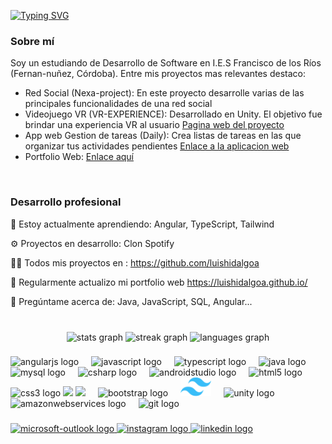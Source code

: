 
<a href="https://git.io/typing-svg"><img src="https://readme-typing-svg.demolab.com?font=Fira+Code&pause=1000&color=F7F7F7&random=false&width=435&lines=Hi+%F0%9F%91%8B!+My+name+is+Luis;+I%C2%B4m+a+Junior+%7BSoftware+Developer%7D+%E2%9A%99%EF%B8%8F" alt="Typing SVG" /></a>
###
<h3>Sobre mí</h3>
<p align="left">Soy un estudiando de Desarrollo de Software en I.E.S Francisco de los Ríos (Fernan-nuñez, Córdoba).
Entre mis proyectos mas relevantes destaco:</p>
<ul>
  <li>Red Social (Nexa-project): En este proyecto desarrolle varias de las principales funcionalidades de una red social</li>
  <li>Videojuego VR (VR-EXPERIENCE): Desarrollado en Unity. El objetivo fue brindar una experiencia VR al usuario <a href="https://pmd-vr-experience.web.app/index.html">Pagina web del proyecto</a></li>
  <li>App web Gestion de tareas (Daily): Crea listas de tareas en las que organizar tus actividades pendientes <a href="https://withardoriginal1.github.io/Templates/index.html">Enlace a la aplicacion web</a></li>
  <li>Portfolio Web: <a href="https://luishidalgoa.github.io/">Enlace aquí</a></li>
</ul>

<br>
<h3>Desarrollo profesional</h3>
🌱 Estoy actualmente aprendiendo: Angular, TypeScript, Tailwind

⚙️ Proyectos en desarrollo: Clon Spotify

👨‍💻 Todos mis proyectos en : https://github.com/luishidalgoa

📝 Regularmente actualizo mi portfolio web https://luishidalgoa.github.io/

💬 Pregúntame acerca de: Java, JavaScript, SQL, Angular...
<br>
<br>

###

<div align="center">
  <img src="https://github-readme-stats.vercel.app/api?username=luishidalgoa&hide_title=false&hide_rank=false&show_icons=true&include_all_commits=true&count_private=true&disable_animations=false&theme=dracula&locale=en&hide_border=false" height="150" alt="stats graph"  />
  <img src="https://streak-stats.demolab.com?user=luishidalgoa&locale=en&mode=daily&theme=dracula&hide_border=false&border_radius=5" height="150" alt="streak graph"  />
  <img src="https://github-readme-stats.vercel.app/api/top-langs?username=luishidalgoa&locale=en&hide_title=false&layout=compact&card_width=320&langs_count=5&theme=dracula&hide_border=false" height="150" alt="languages graph"  />
</div>

###

<div align="left">
  <img src="https://cdn.jsdelivr.net/gh/devicons/devicon/icons/angularjs/angularjs-original.svg" height="30" alt="angularjs logo"  />
  <img width="12" />
  <img src="https://cdn.jsdelivr.net/gh/devicons/devicon/icons/javascript/javascript-original.svg" height="30" alt="javascript logo"  />
  <img width="12" />
  <img src="https://cdn.jsdelivr.net/gh/devicons/devicon/icons/typescript/typescript-original.svg" height="30" alt="typescript logo"  />
  <img width="12" />
  <img src="https://cdn.jsdelivr.net/gh/devicons/devicon/icons/java/java-original.svg" height="30" alt="java logo"  />
  <img width="12" />
  <img src="https://cdn.jsdelivr.net/gh/devicons/devicon/icons/mysql/mysql-original.svg" height="30" alt="mysql logo"  />
  <img width="12" />
  <img src="https://cdn.jsdelivr.net/gh/devicons/devicon/icons/csharp/csharp-original.svg" height="30" alt="csharp logo"  />
  <img width="12" />
  <img src="https://cdn.jsdelivr.net/gh/devicons/devicon/icons/androidstudio/androidstudio-original.svg" height="30" alt="androidstudio logo"  />
  <img width="12" />
  <img src="https://cdn.jsdelivr.net/gh/devicons/devicon/icons/html5/html5-original.svg" height="30" alt="html5 logo"  />
  <img width="12" />
  <img src="https://cdn.jsdelivr.net/gh/devicons/devicon/icons/css3/css3-original.svg" height="30" alt="css3 logo"  />
  <img height="30" src="https://cdn.jsdelivr.net/gh/devicons/devicon/icons/electron/electron-original.svg" />
  <img height="30" src="https://cdn.jsdelivr.net/gh/devicons/devicon/icons/ionic/ionic-original.svg" />
  <img width="12" />
  <img src="https://cdn.jsdelivr.net/gh/devicons/devicon/icons/bootstrap/bootstrap-original.svg" height="30" alt="bootstrap logo"  />
  <img width="12" />
  <img src="https://github.com/luishidalgoa/luishidalgoa/blob/main/Tailwind.svg" height="30" alt="Tailwind logo"  />
  <img width="12" />
  <img src="https://cdn.simpleicons.org/unity/FFFFFF" height="30" alt="unity logo"  />
  <img width="12" />
  <img src="https://skillicons.dev/icons?i=aws" height="30" alt="amazonwebservices logo"  />
  <img width="12" />
  <img src="https://cdn.jsdelivr.net/gh/devicons/devicon/icons/git/git-original.svg" height="30" alt="git logo"  />
          
</div>

###

<div align="left">
  <a href="luishidalgoa@outlook.es" target="_blank">
    <img src="https://img.shields.io/static/v1?message=Outlook&logo=microsoft-outlook&label=&color=0078D4&logoColor=white&labelColor=&style=for-the-badge" height="35" alt="microsoft-outlook logo"  />
  </a>
  <a href="https://www.instagram.com/luishidalgo.esp/" target="_blank">
    <img src="https://img.shields.io/static/v1?message=Instagram&logo=instagram&label=&color=E4405F&logoColor=white&labelColor=&style=for-the-badge" height="35" alt="instagram logo"  />
  </a>
  <a href="https://www.linkedin.com/in/luis-hidalgo-aguilar-576463231/" target="_blank">
    <img src="https://img.shields.io/static/v1?message=LinkedIn&logo=linkedin&label=&color=0077B5&logoColor=white&labelColor=&style=for-the-badge" height="35" alt="linkedin logo"  />
  </a>
</div>

###

<br clear="both">
